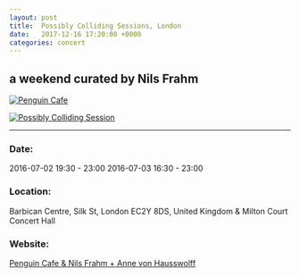 ```yaml
---
layout: post
title:  Possibly Colliding Sessions, London
date:   2017-12-16 17:20:00 +0000
categories: concert
---
```


## a weekend curated by Nils Frahm

[![Penguin Cafe](/notes/images/2016-07-02-penguin-cafe-nils-fram-anna-von-hausswolff/preview/DSCF4878.JPG)](/notes/images/2016-07-02-penguin-cafe-nils-fram-anna-von-hausswolff/DSCF4878.JPG)

[![Possibly Colliding Session](/notes/images/2016-07-02-penguin-cafe-nils-fram-anna-von-hausswolff/preview/DSCF4870.JPG)](/notes/images/2016-07-02-penguin-cafe-nils-fram-anna-von-hausswolff/DSCF4870.JPG)


---

### Date:

2016-07-02 19:30 - 23:00
2016-07-03 16:30 - 23:00

### Location:

Barbican Centre, Silk St, London EC2Y 8DS, United Kingdom
& Milton Court Concert Hall

### Website:

[Penguin Cafe & Nils Frahm + Anne von Hausswolff](https://www.facebook.com/events/525675374263795/)

